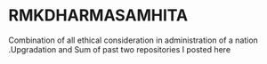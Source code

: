 # RMKDHARMASAMHITA
Combination of all ethical consideration in administration of a nation .Upgradation and Sum of past two repositories I posted here
